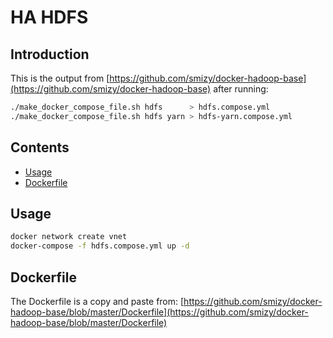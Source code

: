 # HA HDFS

## Introduction

This is the output from [https://github.com/smizy/docker-hadoop-base](https://github.com/smizy/docker-hadoop-base) after running:

```bash
./make_docker_compose_file.sh hdfs      > hdfs.compose.yml
./make_docker_compose_file.sh hdfs yarn > hdfs-yarn.compose.yml
```

## Contents

- [Usage](#usage)
- [Dockerfile](#dockerfile)

## Usage

```bash
docker network create vnet
docker-compose -f hdfs.compose.yml up -d
```

## Dockerfile

The Dockerfile is a copy and paste from: [https://github.com/smizy/docker-hadoop-base/blob/master/Dockerfile](https://github.com/smizy/docker-hadoop-base/blob/master/Dockerfile)
